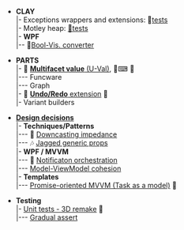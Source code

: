 + **CLAY**\
|- Exceptions wrappers and extensions: 🧪[tests](src/TuttiFrutti/ClayTests/Errors)\
|- Motley heap: [🧪tests](src/TuttiFrutti/AbcStructTests/Heaps)\
|- **WPF**\
|-- 📃[Bool-Vis. converter](README+/snippets/wpf/bool2viz_improved.md)

+ **PARTS**\
|- 📃 [**Multifacet value** (U-Val)](README+/projects/U-Val), 🧪⌨ 🔢 \
|--- Funcware\
|--- Graph\
|- 🔄 [**Undo/Redo** extension](README+/projects/Rvrs) 🚧\
|- Variant builders

+ [**Design decisions**](README+/decisions)\
|- **Techniques/Patterns**\
|--- 🎢 [Downcasting impedance](README+/decisions/cs-downcast_impedance.md)\
|--- 🎶 [Jagged generic props](README+/decisions/cs-jagged_props.md)\
|- **WPF / MVVM**\
|--- 📢 [Notificaton orchestration](README+/decisions/mvvm/mvvm-notification_orchestration.md)\
|--- [Model-ViewModel cohesion](README+/decisions/mvvm/mvvm-vmodel_cohesion.md)\
|- **Templates**\
|--- [Promise-oriented MVVM (Task as a model)](README+/decisions/cs-think_tasks.md) 🚧

+ **Testing**\
|- [Unit tests - 3D remake](README+/decisions/testing/test3D) 🚧\
|--- [Gradual assert](README+/decisions/testing/test3D/ut-gradual_assert.md)
